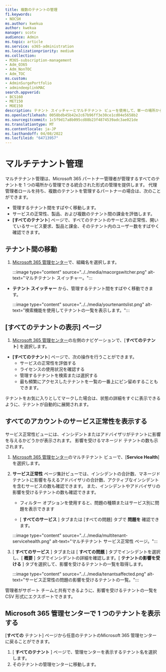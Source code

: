 ```yaml
---
title: 複数のテナントの管理
f1.keywords:
- NOCSH
ms.author: kwekua
author: kwekua
manager: scotv
audience: Admin
ms.topic: article
ms.service: o365-administration
ms.localizationpriority: medium
ms.collection:
- M365-subscription-management
- Adm_O365
- Adm_NonTOC
- Adm_TOC
ms.custom:
- AdminSurgePortfolio
- admindeeplinkMAC
search.appverid:
- BCS160
- MET150
- MOE150
description: テナント スイッチャーとマルチテナント ビューを使用して、単一の場所からテナントを管理する機能を提供する方法について説明します。
ms.openlocfilehash: 0058bdb45b42e2c67b96ff3e30ce1cd04e5658b2
ms.sourcegitcommit: 1c5f9d17a8b095cd88b23f4874539adc3ae021de
ms.translationtype: MT
ms.contentlocale: ja-JP
ms.lasthandoff: 04/08/2022
ms.locfileid: "64713957"
---
```

# <a name="multi-tenant-management"></a>マルチテナント管理

マルチテナント管理は、Microsoft 365 パートナー管理者が管理するすべてのテナントを 1 つの場所から管理できる統合された形式の管理を提供します。 代理管理者ロールを持ち、複数のテナントを管理するパートナーの場合は、次のことができます。

- 管理するテナント間をすばやく移動します。
- サービスの正常性、製品、および複数のテナント間の課金を評価します。
- **[すべてのテナント**] ページで、すべてのテナントのサービスの正常性、開いているサービス要求、製品と課金、そのテナント内のユーザー数をすばやく確認できます。

## <a name="move-between-tenants"></a>テナント間の移動

1. <a href="https://go.microsoft.com/fwlink/p/?linkid=2024339" target="_blank">Microsoft 365 管理センター</a>で、組織名を選択します。

    :::image type="content" source="../../media/macorgswitcher.png" alt-text="マルチテナント スイッチャー。":::

- **テナント スイッチャー** から、管理するテナント間をすばやく移動できます。

    :::image type="content" source="../../media/yourtenantslist.png" alt-text="検索機能を使用してテナントの一覧を表示します。":::

## <a name="view-all-tenants-page"></a>[すべてのテナントの表示] ページ

1. <a href="https://go.microsoft.com/fwlink/p/?linkid=2024339" target="_blank">Microsoft 365 管理センター</a>の左側のナビゲーションで、[**すべてのテナント**] を選択します。
- **[すべてのテナント**] ページで、次の操作を行うことができます。
  - サービスの正常性を評価する
  - ライセンスの使用状況を確認する
  - 管理するテナントを検索または選択する
  - 最も頻繁にアクセスしたテナントを一覧の一番上にピン留めすることもできます。

テナントをお気に入りとしてマークした場合は、状態の詳細をすぐに表示できるように、テナントが自動的に展開されます。

## <a name="view-service-health-for-all-accounts"></a>すべてのアカウントのサービス正常性を表示する

サービス正常性ビューには、インシデントまたはアドバイザリがテナントに影響を与えるかどうかが表示されます。 影響を受けるマネージド テナントの数も示されます。

1. <a href="https://go.microsoft.com/fwlink/p/?linkid=2024339" target="_blank">Microsoft 365 管理センター</a>のマルチテナント ビューで、[**Service Health**] を選択します。
2. **サービス正常性** ページ集計ビューでは、インシデントの合計数、マネージド テナントに影響を与えるアドバイザリの合計数、アクティブなインシデントを含むサービスの数も確認できます。 また、インシデントやアドバイザリの影響を受けるテナントの数も確認できます。

    - フィルター オプションを使用すると、問題の種類またはサービス別に問題を表示できます

    - [ **すべてのサービス** ] タブまたは [すべての問題] タブで **問題を** 確認できます。

    :::image type="content" source="../../media/multitenant-servicehealth.png" alt-text="マルチテナント サービス正常性 ページ。":::
1. [ **すべてのサービス** ] タブまたは [ **すべての問題** ] タブでインシデントを選択し、[ **概要** ] タブでインシデントの詳細を確認します。[ **テナントの影響を受ける** ] タブを選択して、影響を受けるテナントの一覧を取得します。

    :::image type="content" source="../../media/tenantsaffected.png" alt-text="サービス正常性の問題の影響を受けるテナントの一覧。":::

管理者がサポート チームと共有できるように、影響を受けるテナントの一覧を CSV 形式にエクスポートできます。

## <a name="view-a-single-tenant-in-the-microsoft-365-admin-center"></a>Microsoft 365 管理センターで 1 つのテナントを表示する

[**すべての** テナント] ページから任意のテナントのMicrosoft 365 管理センターに戻ることができます。

1. [ **すべてのテナント** ] ページで、管理センターを表示するテナント名を選択します。
2. そのテナントの管理センターに移動します。
